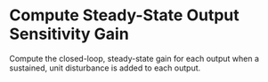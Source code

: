 # **Compute Steady-State Output Sensitivity Gain**

Compute the closed-loop, steady-state gain for each output when a sustained, unit disturbance is added to each output.
